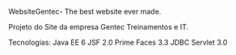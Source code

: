 WebsiteGentec- The best website ever made.

Projeto do Site da empresa Gentec Treinamentos e IT.

Tecnologias:
    Java EE 6
    JSF 2.0
    Prime Faces 3.3
    JDBC
    Servlet 3.0
